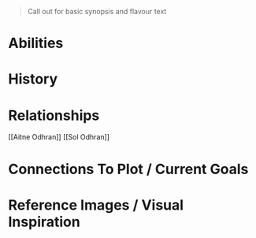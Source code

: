 > Call out for basic synopsis and flavour text

# Abilities

# History

# Relationships
[[Aitne Odhran]]
[[Sol Odhran]]

# Connections To Plot / Current Goals

# Reference Images / Visual Inspiration